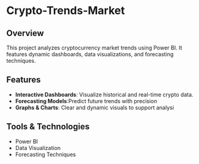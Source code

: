 # Crypto-Trends-Market
 ## Overview
This project analyzes cryptocurrency market trends using Power BI. It features dynamic dashboards, data visualizations, and forecasting techniques.

## Features
- **Interactive Dashboards**: Visualize historical and real-time crypto data.
- **Forecasting Models**:Predict future trends with precision
- **Graphs & Charts**: Clear and dynamic visuals to support analysi

## Tools & Technologies
- Power BI
- Data Visualization
- Forecasting Techniques
